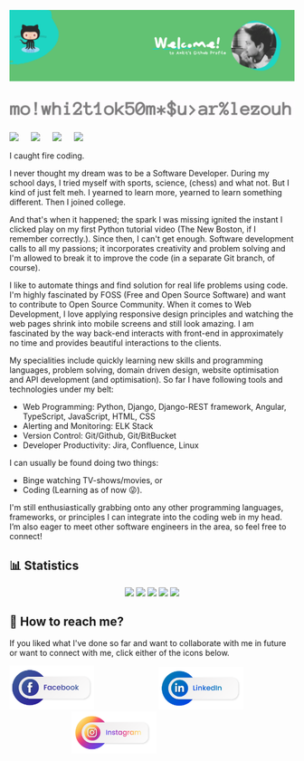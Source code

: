 ![My Profile Header](https://github.com/Ankitz007/Ankitz007/blob/master/images/Ankit%20github%20profile.png)

## ![My Gif](https://github.com/Ankitz007/Ankitz007/blob/master/images/ank.gif)

![](https://img.shields.io/badge/I'm%20Awesome-Superpower-brightgreen?style=social&logo=awesome-lists)
&emsp;
![](https://img.shields.io/badge/Binge%20Watching%20Netflix-Hobbies-brightgreen?style=social&logo=netflix)
&emsp;
![](https://img.shields.io/badge/Programming-Hobbies-brightgreen?style=social&logo=gnu-social)
&emsp;
![](https://img.shields.io/badge/Artificial%20Intelligence-Interests-brightgreen?style=social&logo=musicbrainz)
&emsp;  

I caught fire coding. 

I never thought my dream was to be a Software Developer. During my school days, I tried myself with sports, science, (chess) and what not. But I kind of just felt meh. I yearned to learn more, yearned to learn something different. Then I joined college.

And that's when it happened; the spark I was missing ignited the instant I clicked play on my first Python tutorial video (The New Boston, if I remember correctly.). Since then, I can't get enough. Software development calls to all my passions; it incorporates creativity and problem solving and I'm allowed to break it to improve the code (in a separate Git branch, of course).

I like to automate things and find solution for real life problems using code. I'm highly fascinated by FOSS (Free and Open Source Software) and want to contribute to Open Source Community. When it comes to Web Development, I love applying responsive design principles and watching the web pages shrink into mobile screens and still look amazing. I am fascinated by the way back-end interacts with front-end in approximately no time and provides beautiful interactions to the clients.

My specialities include quickly learning new skills and programming languages, problem solving, domain driven design, website optimisation and API development (and optimisation). So far I have following tools and technologies under my belt: 
- Web Programming: Python, Django, Django-REST framework, Angular, TypeScript, JavaScript, HTML, CSS
- Alerting and Monitoring: ELK Stack 
- Version Control: Git/Github, Git/BitBucket
- Developer Productivity: Jira, Confluence, Linux

I can usually be found doing two things:
- Binge watching TV-shows/movies, or
- Coding (Learning as of now 😜️). 


I'm still enthusiastically grabbing onto any other programming languages, frameworks, or principles I can integrate into the coding web in my head. I’m also eager to meet other software engineers in the area, so feel free to connect!


## 📊 Statistics

<div align="center">
  
  ![](http://github-profile-summary-cards.vercel.app/api/cards/profile-details?username=ankitz007&theme=swift)
  ![](http://github-profile-summary-cards.vercel.app/api/cards/repos-per-language?username=ankitz007&theme=swift)
  ![](http://github-profile-summary-cards.vercel.app/api/cards/most-commit-language?username=ankitz007&theme=swift)
  ![](http://github-profile-summary-cards.vercel.app/api/cards/stats?username=ankitz007&theme=swift)
  ![](http://github-profile-summary-cards.vercel.app/api/cards/productive-time?username=ankitz007&theme=swift&utcOffset=5.5)
  
</div>

## 💬 How to reach me?
If you liked what I've done so far and want to collaborate with me in future or want to connect with me, click either of the icons below.  

<a href="https://www.facebook.com/ankitz007/"><img src="https://github.com/Ankitz007/Ankitz007/blob/master/images/%E2%80%94Pngtree%E2%80%94social%20media%20buttons%20png%20and_4163585__01.png" alt="My Facebook" width="150"></a> &nbsp;&nbsp;&nbsp;&nbsp;&nbsp;&nbsp;&nbsp;&nbsp;&nbsp;&nbsp;&nbsp;&nbsp;&nbsp;&nbsp;&nbsp;&nbsp;&nbsp;&nbsp;&nbsp;&nbsp;&nbsp;&nbsp;&nbsp;&nbsp;&nbsp;&nbsp;&nbsp; <a href="https://www.linkedin.com/in/ankitz007/"><img src="https://github.com/Ankitz007/Ankitz007/blob/master/images/%E2%80%94Pngtree%E2%80%94social%20media%20buttons%20png%20and_4163585__03.png" alt="My LinkedIn" width="150" ></a> &nbsp;&nbsp;&nbsp;&nbsp;&nbsp;&nbsp;&nbsp;&nbsp;&nbsp;&nbsp;&nbsp;&nbsp;&nbsp;&nbsp;&nbsp;&nbsp;&nbsp;&nbsp;&nbsp;&nbsp;&nbsp;&nbsp;&nbsp;&nbsp;&nbsp;&nbsp;&nbsp; <a href="https://www.instagram.com/ankitz_007/"><img src="https://github.com/Ankitz007/Ankitz007/blob/master/images/%E2%80%94Pngtree%E2%80%94social%20media%20buttons%20png%20and_4163585__02.png" alt="My Facebook" width="150" ></a>
